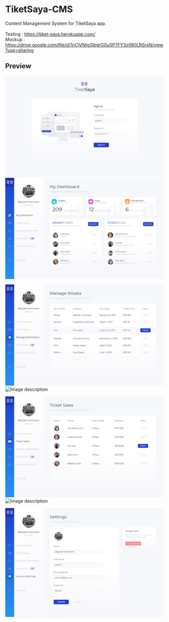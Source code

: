 # TiketSaya-CMS
Content Management System for TiketSaya app. <br> <br>
Testing : https://tiket-saya.herokuapp.com/ <br>
Mockup : https://drive.google.com/file/d/1nCjVNtg3IbgrG0uSP7FY3zif80LRSrsN/view?usp=sharing

## Preview

![Image description](https://github.com/baziyad48/TiketSaya-CMS/blob/master/artboard/Sign%20In.png)
![Image description](https://github.com/baziyad48/TiketSaya-CMS/blob/master/artboard/Dashboard%20Normal.png)

![Image description](https://github.com/baziyad48/TiketSaya-CMS/blob/master/artboard/Manage%20Wisata.png)
![Image description](https://github.com/baziyad48/TiketSaya-CMS/blob/master/artboard/Manage%20Wisata%20%E2%80%93%20Details.png)

![Image description](https://github.com/baziyad48/TiketSaya-CMS/blob/master/artboard/Ticket%20Normal.png)
![Image description](https://github.com/baziyad48/TiketSaya-CMS/blob/master/artboard/Ticket%20User%E2%80%99s%20List.png)

![Image description](https://github.com/baziyad48/TiketSaya-CMS/blob/master/artboard/Account%20Settings.png)

